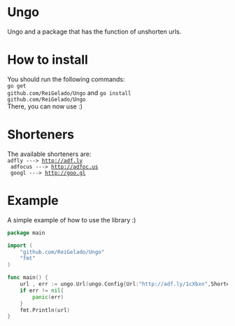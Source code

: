 # Ungo
Ungo and a package that has the function of unshorten urls.
# How to install
You should run the following commands:<br>
<code>go get github.com/ReiGelado/Ungo</code>
and
<code>go install github.com/ReiGelado/Ungo</code>
<br>There, you can now use :)
# Shorteners
The available shorteners are:<br>
<code>adfly ---> http://adf.ly<br>
adfocus ---> http://adfoc.us<br>
googl ---> http://goo.gl<br></code>

# Example
A simple example of how to use the library :)

```go
package main 

import (
	"github.com/ReiGelado/Ungo"
	"fmt"
)

func main() {
	url , err := ungo.Url(ungo.Config{Url:"http://adf.ly/1cXbxn",Shortener:"adfly"})
	if err != nil{
		panic(err)
	}
	fmt.Println(url)
}
```

